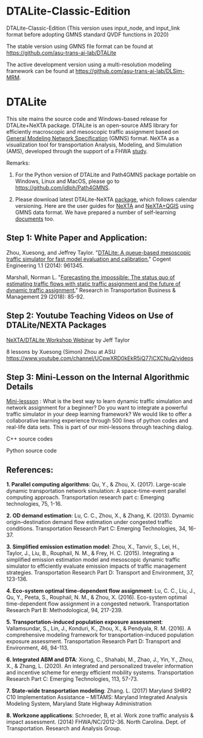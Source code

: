# DTALite-Classic-Edition
DTALite-Classic-Edition (This version uses input_node, and input_link format before adopting GMNS standard QVDF functions in 2020)

The stable version using GMNS file format can be found at https://github.com/asu-trans-ai-lab/DTALite

The active development version using a multi-resolution modeling framework can be found at https://github.com/asu-trans-ai-lab/DLSim-MRM. 

# DTALite

This site mains the source code and Windows-based release for DTALite+NeXTA
package. DTALite is an open-source AMS library for efficiently macroscopic and
mesoscopic traffic assignment based on [General Modeling Network
Specification](https://github.com/zephyr-data-specs/GMNS) (GMNS) format. NeXTA
as a visualization tool for transportation Analysis, Modeling, and Simulation
(AMS), developed through the support of a FHWA
[study](https://www.fhwa.dot.gov/publications/research/operations/13036/004.cfm).

Remarks:

1.  For the Python version of DTALite and Path4GMNS package portable on Windows,
    Linux and MacOS, please go to <https://github.com/jdlph/Path4GMNS>.

2.  Please download latest DTALite-NeXTA
    [package](https://github.com/asu-trans-ai-lab/DTALite/tree/main/release),
    which follows calendar versioning. Here are the user guides for
    [NeXTA](https://github.com/asu-trans-ai-lab/DTALite/blob/main/user_guide/1_QGIS_NEXTA_visualization_4_GMNS.md)
    and
    [NeXTA+QGIS](https://github.com/asu-trans-ai-lab/DTALite/blob/main/user_guide/1_QGIS_NEXTA_visualization_4_GMNS.md)
    using GMNS data format. We have prepared a number of self-learning
    [documents](https://github.com/asu-trans-ai-lab/DTALite/tree/main/self_learning)
    too.

## Step 1: White Paper and Application:

Zhou, Xuesong, and Jeffrey Taylor. "[DTALite: A queue-based mesoscopic traffic
simulator for fast model evaluation and
calibration.](https://www.tandfonline.com/doi/full/10.1080/23311916.2014.961345)"
Cogent Engineering 1.1 (2014): 961345.

Marshall, Norman L. "[Forecasting the impossible: The status quo of estimating
traffic flows with static traffic assignment and the future of dynamic traffic
assignment.](https://www.sciencedirect.com/science/article/pii/S2210539517301232)"
Research in Transportation Business & Management 29 (2018): 85-92.

## Step 2: Youtube Teaching Videos on Use of DTALite/NEXTA Packages

[NeXTA/DTALite Workshop
Webinar](https://www.youtube.com/channel/UCUHlqojCQ4f7VvqroUhbaFA) by Jeff
Taylor

8 lessons by Xuesong (Simon) Zhou at ASU
https://www.youtube.com/channel/UCpwXRD0kEkR5iQ77iCXCNuQ/videos

## Step 3: Mini-Lesson on the Internal Algorithmic Details

[Mini-lessson](https://youtu.be/rorZAhNNOf0) : What is the best way to learn
dynamic traffic simulation and network assignment for a beginner? Do you want to
integrate a powerful traffic simulator in your deep learning framework? We would
like to offer a collaborative learning experience through 500 lines of python
codes and real-life data sets. This is part of our mini-lessons through teaching
dialog.

C++ source codes

Python source code

## References:

**1. Parallel computing algorithms**: Qu, Y., & Zhou, X. (2017). Large-scale
dynamic transportation network simulation: A space-time-event parallel computing
approach. Transportation research part c: Emerging technologies, 75, 1-16.

**2. OD demand estimation**: Lu, C. C., Zhou, X., & Zhang, K. (2013). Dynamic
origin–destination demand flow estimation under congested traffic conditions.
Transportation Research Part C: Emerging Technologies, 34, 16-37.

**3. Simplified emission estimation model**: Zhou, X., Tanvir, S., Lei, H.,
Taylor, J., Liu, B., Rouphail, N. M., & Frey, H. C. (2015). Integrating a
simplified emission estimation model and mesoscopic dynamic traffic simulator to
efficiently evaluate emission impacts of traffic management strategies.
Transportation Research Part D: Transport and Environment, 37, 123-136.

**4. Eco-system optimal time-dependent flow assignment**: Lu, C. C., Liu, J.,
Qu, Y., Peeta, S., Rouphail, N. M., & Zhou, X. (2016). Eco-system optimal
time-dependent flow assignment in a congested network. Transportation Research
Part B: Methodological, 94, 217-239.

**5. Transportation-induced population exposure assessment**: Vallamsundar, S.,
Lin, J., Konduri, K., Zhou, X., & Pendyala, R. M. (2016). A comprehensive
modeling framework for transportation-induced population exposure assessment.
Transportation Research Part D: Transport and Environment, 46, 94-113.

**6. Integrated ABM and DTA**: Xiong, C., Shahabi, M., Zhao, J., Yin, Y., Zhou,
X., & Zhang, L. (2020). An integrated and personalized traveler information and
incentive scheme for energy efficient mobility systems. Transportation Research
Part C: Emerging Technologies, 113, 57-73.

**7. State-wide transportation modeling**: Zhang. L. (2017) Maryland SHRP2 C10
Implementation Assistance – MITAMS: Maryland Integrated Analysis Modeling
System, Maryland State Highway Administration

**8. Workzone applications**: Schroeder, B, et al. Work zone traffic analysis &
impact assessment. (2014) FHWA/NC/2012-36. North Carolina. Dept. of
Transportation. Research and Analysis Group.

